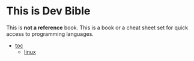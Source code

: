 # This is Dev Bible

This is **not a reference** book.
This is a book or a cheat sheet set for quick access to programming languages.

- [toc](./index.md)
    - [linux](./linux.md)
